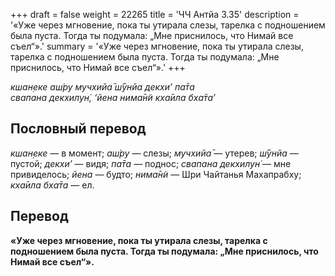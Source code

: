 +++
draft = false
weight = 22265
title = 'ЧЧ Антйа 3.35'
description = '«Уже через мгновение, пока ты утирала слезы, тарелка с подношением была пуста. Тогда ты подумала: „Мне приснилось, что Нимай все съел“».'
summary = '«Уже через мгновение, пока ты утирала слезы, тарелка с подношением была пуста. Тогда ты подумала: „Мне приснилось, что Нимай все съел“».'
+++

_кшан̣еке аш́ру мучхийа̄ ш́ӯнйа декхи’ па̄та  
свапана декхилун̇, ‘йена нима̄н̃и кха̄ила бха̄та’_

## Пословный перевод

_кшан̣еке_ — в момент; _аш́ру_ — слезы; _мучхийа̄_ — утерев; _ш́ӯнйа_ — пустой; _декхи’_ — видя; _па̄та_ — поднос; _свапана_ _декхилун̇_ — мне привиделось; _йена_ — будто; _нима̄н̃и_ — Шри Чайтанья Махапрабху; _кха̄ила_ _бха̄та_ — ел.

## Перевод

**«Уже через мгновение, пока ты утирала слезы, тарелка с подношением была пуста. Тогда ты подумала: „Мне приснилось, что Нимай все съел“».**
